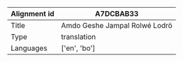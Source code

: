 |Alignment id | A7DCBAB33
| --- | --- 
|Title | Amdo Geshe Jampal Rolwé Lodrö 
|Type | translation
|Languages | ['en', 'bo']